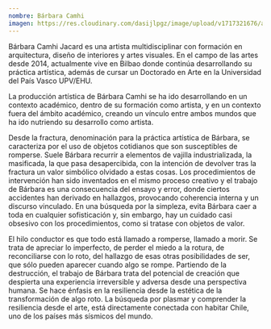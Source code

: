 ```yaml
---
nombre: Bárbara Camhi
imagen: https://res.cloudinary.com/dasijlpgz/image/upload/v1717321676/artistas/B%C3%A1rbara%20Camhi/Snapshot_191.png
---
```

Bárbara Camhi Jacard es una artista multidisciplinar con formación en arquitectura, diseño de interiores y artes visuales. En el campo de las artes desde 2014, actualmente vive en Bilbao donde continúa desarrollando su práctica artística, además de cursar un Doctorado en Arte en la Universidad del País Vasco UPV/EHU.

La producción artística de Bárbara Camhi se ha ido desarrollando en un contexto académico, dentro de su formación como artista, y en un contexto fuera del ámbito académico, creando un vínculo entre ambos mundos que ha ido nutriendo su desarrollo como artista.

Desde la fractura, denominación para la práctica artística de Bárbara, se caracteriza por el uso de objetos cotidianos que son susceptibles de romperse. Suele Bárbara recurrir a elementos de vajilla industrializada, la masificada, la que pasa desapercibida, con la intención de devolver tras la fractura un valor simbólico olvidado a estas cosas. Los procedimientos de intervención han sido inventados en el mismo proceso creativo y el trabajo de Bárbara es una consecuencia del ensayo y error, donde ciertos accidentes han derivado en hallazgos, provocando coherencia interna y un discurso vinculado. En una búsqueda por la simpleza, evita Bárbara caer a toda en cualquier sofisticación y, sin embargo, hay un cuidado casi obsesivo con los procedimientos, como si tratase con objetos de valor.

El hilo conductor es que todo está llamado a romperse, llamado a morir. Se trata de apreciar lo imperfecto, de perder el miedo a la rotura, de reconciliarse con lo roto, del hallazgo de esas otras posibilidades de ser, que sólo pueden aparecer cuando algo se rompe. Partiendo de la destrucción, el trabajo de Bárbara trata del potencial de creación que despierta una experiencia irreversible y adversa desde una perspectiva humana. Se hace énfasis en la resiliencia desde la estética de la transformación de algo roto. La búsqueda por plasmar y comprender la resiliencia desde el arte, está directamente conectada con habitar Chile, uno de los países más sísmicos del mundo.
